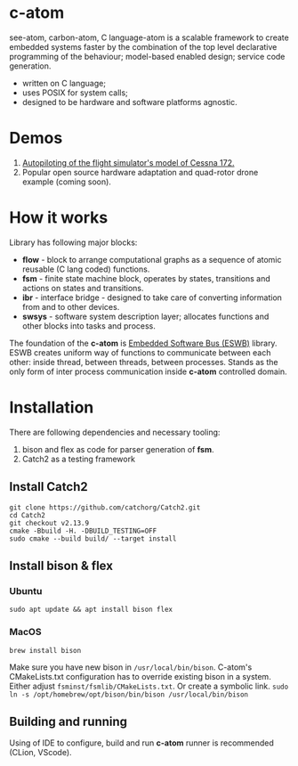 # c-atom
see-atom, carbon-atom, C language-atom is a scalable framework to create embedded 
systems faster by the combination of the top level declarative programming of the behaviour;
model-based enabled design; service code generation.

- written on C language;
- uses POSIX for system calls;
- designed to be hardware and software platforms agnostic.

# Demos

1. [Autopiloting of the flight simulator's model of Cessna 172.](https://github.com/ctlst-tech/c172atom)
2. Popular open source hardware adaptation and quad-rotor drone example (coming soon).

# How it works

Library has following major blocks:
- **flow** - block to arrange computational graphs as a sequence of atomic reusable (C lang coded) functions.
- **fsm** - finite state machine block, operates by states, transitions and actions on states and transitions.
- **ibr** - interface bridge - designed to take care of converting information from and to other devices.
- **swsys** - software system description layer; allocates functions and other blocks into tasks and process.

The foundation of the **c-atom** is [Embedded Software Bus (ESWB)](https://github.com/ctlst-tech/eswb) library. 
ESWB creates uniform way of functions to communicate between each other: inside thread, between threads, between processes.
Stands as the only form of inter process communication inside **c-atom** controlled domain. 


# Installation

There are following dependencies and necessary tooling:
1. bison and flex as code for parser generation of **fsm**. 
2. Catch2 as a testing framework

## Install Catch2
```shell
git clone https://github.com/catchorg/Catch2.git
cd Catch2
git checkout v2.13.9
cmake -Bbuild -H. -DBUILD_TESTING=OFF
sudo cmake --build build/ --target install
```

## Install bison & flex

### Ubuntu

```sudo apt update && apt install bison flex```

### MacOS

```shell
brew install bison
```

Make sure you have new bison in ```/usr/local/bin/bison```.
C-atom's CMakeLists.txt configuration has to override existing bison in a system.
Either adjust ```fsminst/fsmlib/CMakeLists.txt```.
Or create a symbolic link.
```sudo ln -s /opt/homebrew/opt/bison/bin/bison /usr/local/bin/bison```

## Building and running

Using of IDE to configure, build and run **c-atom** runner is recommended (CLion, VScode).


